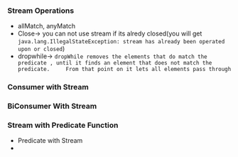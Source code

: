### Stream Operations
 - allMatch, anyMatch
 - Close-> you can not use stream if its alredy closed(you will get ``` java.lang.IllegalStateException: stream has already been operated upon or closed ```)
 - dropwhile-> ``` dropWhile removes the elements that do match the predicate , until it finds an element that does not match the                           predicate.     From that point on it lets all elements pass through ```
### Consumer with Stream
### BiConsumer With Stream
### Stream with Predicate Function
 - Predicate with Stream
 - 

